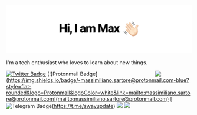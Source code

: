 ![Header image](https://github.com/MassimilianoSartore/MassimilianoSartore/blob/master/Assets/logo.png)

I'm a tech enthusiast who loves to learn about new things. 

<img align='right' src='https://media.giphy.com/media/bcKmIWkUMCjVm/giphy.gif' width='100"'>


[![Twitter Badge](https://img.shields.io/badge/Follow-SwayWasTaken-lightgrey?logo=twitter&style=minimal&link=https://twitter.com/swaywastaken)](https://twitter.com/swaywastaken)
[![Protonmail Badge](https://img.shields.io/badge/-massimiliano.sartore@protonmail.com-blue?style=flat-rounded&logo=Protonmail&logoColor=white&link=mailto:massimiliano.sartore@protonmail.com](mailto:massimiliano.sartore@protonmail.com)
[![Telegram Badge](https://img.shields.io/badge/Join%20Sway%20channel--lightgrey?logo=telegram&style=social)(https://t.me/swayupdate)
![](https://github-readme-stats.vercel.app/api?username=MassimilianoSartore&show_icons=true&theme=dark)
![](https://github-readme-stats.vercel.app/api/top-langs/?username=MassimilianoSartore&layout=compact&theme=dark)
